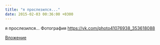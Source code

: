 ```yaml
---
title: "я прослезился..."
date: 2015-02-03 00:36:00 +0300
---
```


я прослезился...
Фотография
https://vk.com/photo41076938_353618088

[Вложение](https://vk.com/photo41076938_353618088)
